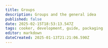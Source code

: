 ```yaml
---
title: Groups
description: Groups and the general idea
published: false
date: 2025-02-15T18:53:13.547Z
tags: cooker, development, guide, packaging
editor: markdown
dateCreated: 2025-01-13T21:21:06.590Z
---
```

